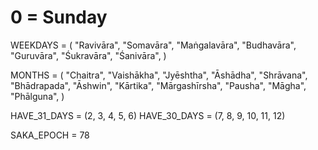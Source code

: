 # 0 = Sunday
WEEKDAYS = (
	"Ravivāra",
	"Somavāra",
	"Maṅgalavāra",
	"Budhavāra",
	"Guruvāra",
	"Śukravāra",
	"Śanivāra",
)

MONTHS = (
	"Chaitra",
	"Vaishākha",
	"Jyēshtha",
	"Āshādha",
	"Shrāvana",
	"Bhādrapada",
	"Āshwin",
	"Kārtika",
	"Mārgashīrsha",
	"Pausha",
	"Māgha",
	"Phālguna",
)

HAVE_31_DAYS = (2, 3, 4, 5, 6)
HAVE_30_DAYS = (7, 8, 9, 10, 11, 12)

SAKA_EPOCH = 78